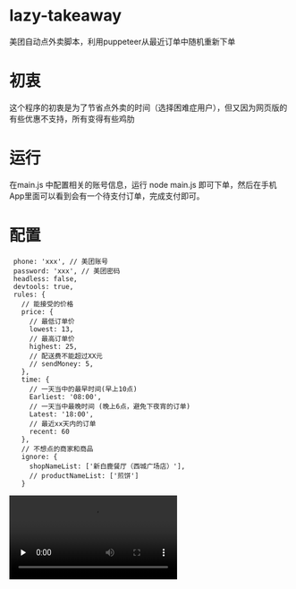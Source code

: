 # lazy-takeaway
美团自动点外卖脚本，利用puppeteer从最近订单中随机重新下单

# 初衷
这个程序的初衷是为了节省点外卖的时间（选择困难症用户），但又因为网页版的有些优惠不支持，所有变得有些鸡肋

# 运行
在main.js 中配置相关的账号信息，运行 node main.js 即可下单，然后在手机App里面可以看到会有一个待支付订单，完成支付即可。

# 配置

```
 phone: 'xxx', // 美团账号
 password: 'xxx', // 美团密码
 headless: false,
 devtools: true,
 rules: {
   // 能接受的价格
   price: {
     // 最低订单价
     lowest: 13,
     // 最高订单价
     highest: 25,
     // 配送费不能超过XX元
     // sendMoney: 5,
   },
   time: {
     // 一天当中的最早时间(早上10点)
     Earliest: '08:00',
     // 一天当中最晚时间 (晚上6点，避免下夜宵的订单) 
     Latest: '18:00',
     // 最近xx天内的订单
     recent: 60
   },
   // 不想点的商家和商品
   ignore: {
     shopNameList: ['新白鹿餐厅（西城广场店）'],
     // productNameList: ['煎饼']
   }
```


<video id="video" controls="" preload="none" autoplay>
  <source id="mp4" src="./demo.mp4" type="video/mp4">
</video>
